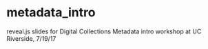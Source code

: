 # metadata_intro
reveal.js slides for Digital Collections Metadata intro workshop at UC Riverside, 7/19/17

